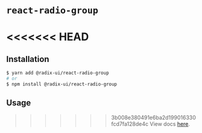 # `react-radio-group`

<<<<<<< HEAD
=======
## Installation

```sh
$ yarn add @radix-ui/react-radio-group
# or
$ npm install @radix-ui/react-radio-group
```

## Usage

>>>>>>> 3b008e380491e6ba2d199016330fcd7fa128de4c
View docs [here](https://radix-ui.com/primitives/docs/components/radio-group).
